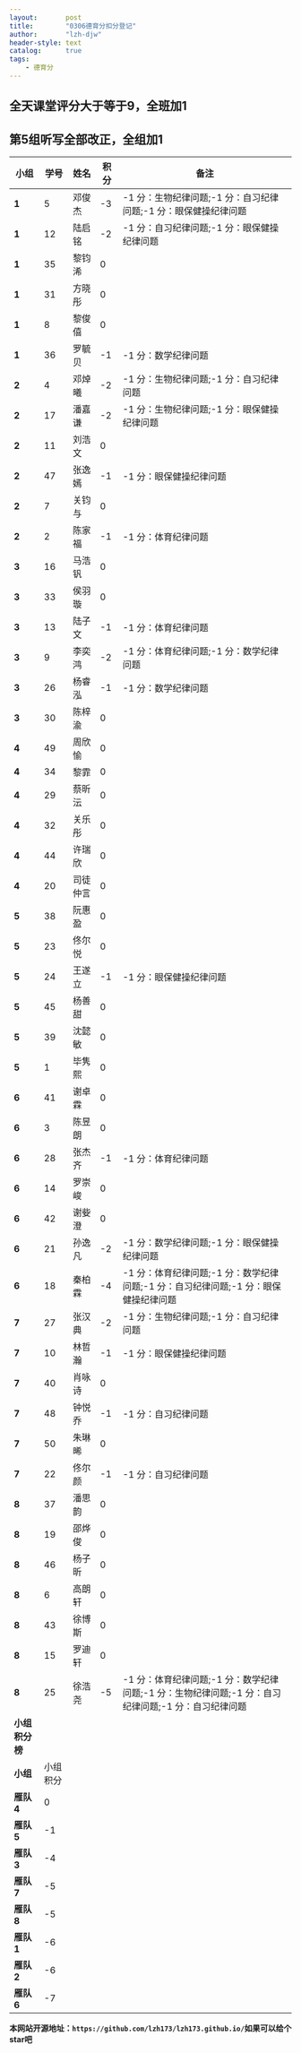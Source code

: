 ```yaml
---
layout:       post
title:        "0306德育分扣分登记"
author:       "lzh-djw"
header-style: text
catalog:      true
tags:
    - 德育分
---
```

## 全天课堂评分大于等于9，全班加1
## 第5组听写全部改正，全组加1

 **小组**    | **学号** | **姓名** | **积分** | **备注**                                                      
-----------|--------|--------|--------|-------------------------------------------------------------
 **1**     | 5      | 邓俊杰    | -3     | -1 分：生物纪律问题;-1 分：自习纪律问题;-1 分：眼保健操纪律问题                       
 **1**     | 12     | 陆启铭    | -2     | -1 分：自习纪律问题;-1 分：眼保健操纪律问题                                   
 **1**     | 35     | 黎钧浠    | 0      |                                                             
 **1**     | 31     | 方晓彤    | 0      |                                                             
 **1**     | 8      | 黎俊僖    | 0      |                                                             
 **1**     | 36     | 罗毓贝    | -1     | -1 分：数学纪律问题                                                 
 **2**     | 4      | 邓焯曦    | -2     | -1 分：生物纪律问题;-1 分：自习纪律问题                                     
 **2**     | 17     | 潘嘉谦    | -2     | -1 分：生物纪律问题;-1 分：眼保健操纪律问题                                   
 **2**     | 11     | 刘浩文    | 0      |                                                             
 **2**     | 47     | 张逸嫣    | -1     | -1 分：眼保健操纪律问题                                               
 **2**     | 7      | 关钧与    | 0      |                                                             
 **2**     | 2      | 陈家福    | -1     | -1 分：体育纪律问题                                                 
 **3**     | 16     | 马浩钒    | 0      |                                                             
 **3**     | 33     | 侯羽璇    | 0      |                                                             
 **3**     | 13     | 陆子文    | -1     | -1 分：体育纪律问题                                                 
 **3**     | 9      | 李奕鸿    | -2     | -1 分：体育纪律问题;-1 分：数学纪律问题                                     
 **3**     | 26     | 杨睿泓    | -1     | -1 分：数学纪律问题                                                 
 **3**     | 30     | 陈梓渝    | 0      |                                                             
 **4**     | 49     | 周欣愉    | 0      |                                                             
 **4**     | 34     | 黎霏     | 0      |                                                             
 **4**     | 29     | 蔡昕沄    | 0      |                                                             
 **4**     | 32     | 关乐彤    | 0      |                                                             
 **4**     | 44     | 许瑞欣    | 0      |                                                             
 **4**     | 20     | 司徒仲言   | 0      |                                                             
 **5**     | 38     | 阮惠盈    | 0      |                                                             
 **5**     | 23     | 佟尔悦    | 0      |                                                             
 **5**     | 24     | 王遂立    | -1     | -1 分：眼保健操纪律问题                                               
 **5**     | 45     | 杨善甜    | 0      |                                                             
 **5**     | 39     | 沈懿敏    | 0      |                                                             
 **5**     | 1      | 毕隽熙    | 0      |                                                             
 **6**     | 41     | 谢卓霖    | 0      |                                                             
 **6**     | 3      | 陈昱朗    | 0      |                                                             
 **6**     | 28     | 张杰齐    | -1     | -1 分：体育纪律问题                                                 
 **6**     | 14     | 罗崇峻    | 0      |                                                             
 **6**     | 42     | 谢姕澄    | 0      |                                                             
 **6**     | 21     | 孙逸凡    | -2     | -1 分：数学纪律问题;-1 分：眼保健操纪律问题                                   
 **6**     | 18     | 秦柏霖    | -4     | -1 分：体育纪律问题;-1 分：数学纪律问题;-1 分：自习纪律问题;-1 分：眼保健操纪律问题           
 **7**     | 27     | 张汉典    | -2     | -1 分：生物纪律问题;-1 分：自习纪律问题                                     
 **7**     | 10     | 林哲瀚    | -1     | -1 分：眼保健操纪律问题                                               
 **7**     | 40     | 肖咏诗    | 0      |                                                             
 **7**     | 48     | 钟悦乔    | -1     | -1 分：自习纪律问题                                                 
 **7**     | 50     | 朱琳晞    | 0      |                                                             
 **7**     | 22     | 佟尔颜    | -1     | -1 分：自习纪律问题                                                 
 **8**     | 37     | 潘思韵    | 0      |                                                             
 **8**     | 19     | 邵烨俊    | 0      |                                                             
 **8**     | 46     | 杨子昕    | 0      |                                                             
 **8**     | 6      | 高朗轩    | 0      |                                                             
 **8**     | 43     | 徐博斯    | 0      |                                                             
 **8**     | 15     | 罗迪轩    | 0      |                                                             
 **8**     | 25     | 徐浩尧    | -5     | -1 分：体育纪律问题;-1 分：数学纪律问题;-1 分：生物纪律问题;-1 分：自习纪律问题;-1 分：自习纪律问题 
 **小组积分榜** |        |        |        |                                                             
 **小组**    | 小组积分   |        |        |                                                             
 **雁队 4**  | 0      |        |        |                                                             
 **雁队 5**  | -1     |        |        |                                                             
 **雁队 3**  | -4     |        |        |                                                             
 **雁队 7**  | -5     |        |        |                                                             
 **雁队 8**  | -5     |        |        |                                                             
 **雁队 1**  | -6     |        |        |                                                             
 **雁队 2**  | -6     |        |        |                                                             
 **雁队 6**  | -7     |        |        |                                                             


 




**本网站开源地址：`https://github.com/lzh173/lzh173.github.io/`如果可以给个star吧**
